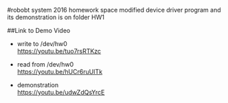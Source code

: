 #robobt system 2016 homework space
modified device driver program and its demonstration is on folder HW1

##Link to Demo Video
* write to /dev/hw0<br /> 
https://youtu.be/tuo7rsRTKzc

* read from /dev/hw0<br /> 
https://youtu.be/hUCr6ruUITk

* demonstration<br /> 
https://youtu.be/udwZdQsYrcE


